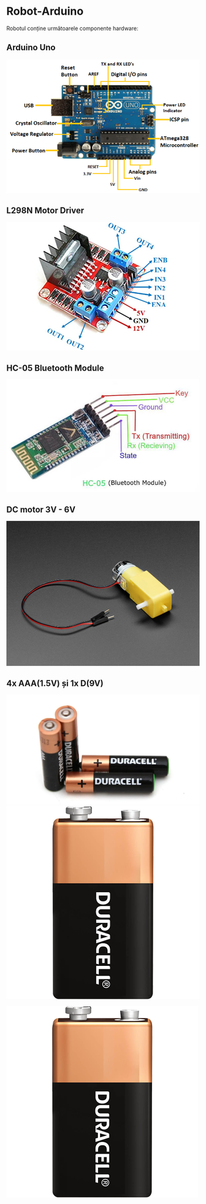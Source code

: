 # Robot-Arduino

Robotul conține următoarele componente hardware:

## Arduino Uno

![Placa Arduino Uno](imagini/arduino-uno2.png)


## L298N Motor Driver

![Motor Driver](imagini/L298N-Module-Pinout.jpg)


## HC-05 Bluetooth Module 

![Bloetooth Module](imagini/HC-051.jpg)


## DC motor 3V - 6V

![DCMotor](imagini/DCmotor.jpg)


## 4x AAA(1.5V) și 1x D(9V)

![Baterii](imagini/4AAA.jpg)
![Baterii](imagini/D.jpg)

<img src="imagini/D.jpg" width="500" height="500">


